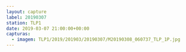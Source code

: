 ```yaml
---
layout: capture
label: 20190307
station: TLP1
date: 2019-03-07 21:00:00+00:00
capturas:
  - imagem: TLP1/2019/201903/20190307/M20190308_060737_TLP_1P.jpg
---
```

